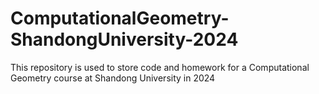 # ComputationalGeometry-ShandongUniversity-2024
 This repository is used to store code and homework for a Computational Geometry course at Shandong University in 2024
